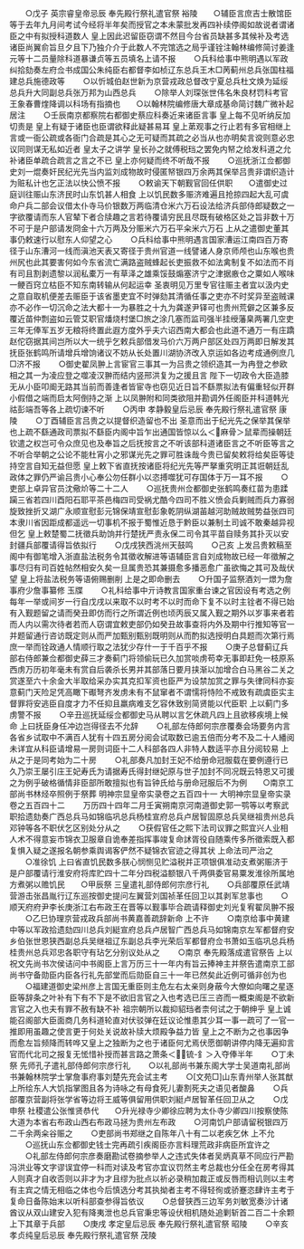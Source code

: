 <!-- { "loadSidebar": true } -->
　　○戊子  英宗睿皇帝忌辰  奉先殿行祭礼遣官祭  裕陵　　○辅臣言庶吉士散馆臣等于去年九月间考试今经将半年矣而授官之本未蒙批发再四补续停阁如故说者谓诸臣之中有拟授科道数人  皇上因此迟留臣窃谓不然目今台省员缺甚多其候补及考选诸臣尚翼俞旨旦夕且下乃独介介于此数人不完馆选之局乎谨铨注翰林编修简讨姜逢元等十二员量除科道暴谦贞等五员填名上请不报
　　○兵科给事中熊明遇以军政纠拾劾奏左府佥书成国公朱纯臣右都督李如桢辽东总兵王木□苪蓟州总兵张国柱福建总兵施德政等
　　○以忻城伯赵世新为京营戎政总督改宁夏总兵杜文焕为延绥总兵升大同副总兵张万邦为山西总兵
　　○除举人刘琛张世伟名朱良材罚科考官王象春曹煃降调以科场有指摘也　　○以翰林院编修唐大章成基命简讨魏广微补起居注
　　○壬辰南京都察院右都御史蔡应科奏近来诸臣言事  皇上每不见听纳反加切责是  皇上有疑于诸臣也臣谓欲释此疑甚易耳  皇上苐观事之行止若有多官相继上言或一衙公疏或各衙门合疏是其心之无可疑而其疏之必当从也亦明矣言谠则意必忠议同则谋无私如近者  皇太子之讲学  皇长孙之就傅税珰之罢免内帑之给发科道之允补诸臣单疏合疏言之言之不已  皇上亦何疑而终不听哉不报
　　○巡抚浙江佥都御史刘一焜奏奸民纪光先当内监刘成物故时侵匿帑银四万余两其保举吕贵非谓织造计为赃私计也乞正法以快公愤不报
　　○敕谕天下朝觐官回任供职　　○遣御史过庭训往赈山东济民时山东饥甚人相食  上以饥民数多赈济难遍且抢掠四起大乱可虞命户兵二部会议借太仆寺马价银数万两临清仓米六万石设法给济兵部侍郎疑数之一字欲覆请而东人官辇下者合牍趣之言若待覆请穷民且尽既有破格区处之旨非数十万不可于是户部请发冏金十六万两及分赈米六万石平籴米六万石  上从之遣御史董其事仍敕速行以慰东人仰望之心
　　○兵科给事中熊明遇言国家漕运江南四百万寄径于山东漕河一线而滇池天表又寄径于贵州官道一线譬诸人身京师颅也山东喉也贵州尻也此其要害何如今东省流亡满路盗贼蜂起长吏振救不如法禽制复不如法而不肖有司且割剥遗黎以润私橐万一有草泽之雄乘馁鼓煽塞济宁之津据廒仓之粟如人喉味一鲠百窍立枯臣不知东南转输从何起运幸  圣衷明见万里专官往赈主者宜以汲内史之意自取机便差去赈臣于该省墨吏宜不时弹劾其清循任事之吏亦不时奖异至盗贼课亦不必作一切沉命之法大都十一为暴胜之十九为龚遂尹铎可也贵州荒僻之区兼多反覆近苗仲剽盗如云管艾职官燔烧村堡□旅之涂几塞而监司强半挂绶藩臬两署几空吏三年无俸军五岁无粮将终置此遐方度外乎夫六诏西南大都会也此道不通万一有庄蹻赵佗窃据其间岂所以大一统乎乞敕兵部借发马价六万两户部区处四万两即日解发其抚臣张鹤鸣所请增兵增饷诸议不妨从长处置川湖协济改入京运如各边考成通例庶几□济不报
　　○御史翟凤翀上言宦官三事其一为吕贵之领织造其一为冉登之参欧相之其一为凌应登之噬凌汉翀而结内竖邢洪复为之援且言  陛下一切政令大臣造膝无从小臣叩阍无路其当前而善逢者皆宦寺也窃见近日旨不繇票拟法有偏重轻似开群小假借之端而启太阿倒持之渐  上以凤翀附和同类欲阻并勘调外任阁臣并科道韩光祜彭端吾等各上疏切谏不听
　　○丙申  孝静毅皇后忌辰  奉先殿行祭礼遣官祭  康陵
　　○丁酉辅臣言吕贵之以提督织造留也不出  圣意而出于纪光先之保举其保举也上疏不繇通政司票拟不繇臣内阁中旨乍出通国皆惊以么＜麻骨＞鼠辈而操朝廷钦遣之权岂可令众庶见也及奉旨之后抚按言之不听该部科道诸臣言之不听臣等言之不听合举朝之公论不能杜宵小之邪谋光先之罪可胜诛哉今贵已留矣敕将给矣臣等徒持空言自知无益但愿  皇上敕下省直抚按诸臣将纪光先等严拏重究明正其诳朝廷乱政体之罪仍严谕吕贵小心奉公勿任群小以恣搏噬犹可存国体于万一耳不报
　　○吏部上卓异官员沈儆炌等二十二人
　　○巡抚贵州佥都御史张鹤鸣奏红苗为患蹂躏三省若四川酉阳石耶平茶邑梅四司受祸尤酷今四司不胜义愤会兵剿贼而兵力寡弱旋致挫折又湖广永顺宣慰彭元锦保靖宣慰彭象乾阴纵湖苖越河助贼故贼势益张四司本隶川省因距成都遥远一切事机不报于蜀惟近恳于黔臣以兼制土司诚不敢秦越异视但乞  皇上敕楚蜀二抚徵兵助饷并行楚抚严责永保二司令其平苗自赎务其扑灭以安封疆兵部覆请得旨依拟行
　　○戊戌狭西洮州天鼓鸣
　　○己亥  上发吕贵敕稿至阁中有御笔增入浙直盐法税务令其徵收解进等语辅臣言自刘成物故已经一年徵解之事尽归有司百姓帖然相安久矣一旦属贵恐其兼摄愈多播恶愈广虽欲悔之其可及哉伏望  皇上将盐法税务等语俯赐删削  上是之即命删去
　　○升国子监祭酒刘一燝为詹事府少詹事纂修  玉牒
　　○礼科给事中亓诗教言国家重台谏之官因设有考选之例每年一举或间岁一行自戊戌以来取不以时考不以时而命下复不以时主铨者不得已始有入觐题留之请而癸丑即仿而行之所谓近例也顷丙辰又属入觐之期外以岁事来者若而人内以需次待者若而人窃谓宜敕吏部仍如癸丑故事查将内外及期中行推知等官一并题留通行咨访既定则从而严加甄别甄别既明则从而酌拟选授明白具题而次第行焉庶一举而铨政通人情顺行取之法犹少存什一于千百乎不报
　　○庚子总督蓟辽兵部右侍郎兼佥都御史薛三才奏蓟门将领偷玩已久加赏啖虏苟幸无事即赶免一枝原系西虏万历初年毫未有赏自后袭杀长男并其部落日要月挟渐以加增合白马黑谷二关之赏遂至六十余金大半取给采办实其克扣军资也臣严为设禁加赏之罪与失律同科亦妄意蓟门天险足凭高瞰下礟弩齐发虏未有不鼠窜者不谓懦将恃险不戒致有疏虞臣实主督罪将安逃臣自度才力不任抑且羸病难支乞容休致别简贤能以代臣职  上以蓟门多虏警不报
　　○辛丑巡抚延绥佥都御史马从聘以言乞休疏凡四上且欲移疾境上候命  上曰抚臣身任冲边岂得径去不允辞
　　○礼部左侍郎何宗彦覆奏会场要务内言各省乡试取中不满百人犹有十四五房分阅会试取数已逾五倍而分考不及二十人繙阅未详宜从科臣请增易一房则词臣十二人科部各四人非特人数适平亦且分阅较易  上从之于是同考始为二十房
　　○礼部奏凡加封王妃不给册命冠服载在要例遵行已久乃崇王屡引庄王妃寿氏为请据寿氏得封继妃原与世子加封不同况既云特恩又可援之为例乎破格循情非臣部所敢擅拟也有旨钟氏给与册命冠服后不为例　　○南京工部尚书林烃卒照例于祭葬
明神宗显皇帝实录卷之五百四十一
大明神宗显皇帝实录卷之五百四十二
　　万历四十四年二月壬寅朔南京河南道御史郭一鹗等以考察武职拾遗劾奏广西总兵马如锦临巩总兵杨桂宣府总兵卢居智固原总兵吴继祖贵州总兵邓钟等各不职伏乞区别处分从之
　　○获假官任之熙下法司议罪之熙宜兴人业相人术不得意妄市锦衣卫服章自诡奉差指挥事竣复命訹胥役自随乘传多所徵索既入都复惧入疑之遂报名朝参乘舆谒客俨然不疑锦衣官迹之得其状  上命法司严治之
　　○准徐饥  上曰省直饥民数多朕心悯恻见贮溢税并正项银俱准动支煮粥赈济于是户部覆请行淮安府将库贮四十二年分四税溢额银八千两俱委官易粟发淮徐所属地方煮粥以赡饥民　　○甲辰祭  三皇遣礼部侍郎何宗彦行礼
　　○兵部覆原任武靖营游击张昌胤行辽东巡按御史提问左翼营刘国祯革任回卫以其剥军怠事也
　　○顺天府府尹李长庚浙江右布政王在晋等以觐事毕合疏请释御史刘光复宥翟凤翀不报
　　○乙巳协理京营戎政兵部尚书黄嘉善疏辞新命  上不许
　　○南京给事中黄建中等以军政拾遗劾四川总兵刘綎宣府总兵卢居智广西总兵马如锦南京左军都督府安乡伯张世恩狭西副总兵吴继祖辽东副总兵李光荣后军都督府佥书萧如玉临巩总兵杨桂贵州总兵邓忠各职守有玷乞分别议处从之
　　○南京  奉先殿落成遣官祭告  上以祝文先尚书次侯诘问中书阁臣上言万历三十一年内有旨云捧神主并祭告遣南京工部尚书守备勋臣内臣各行礼先部堂而后勋臣自三十一年已然矣此近例可循非创为也
　　○福建道御史梁州彦上言国无重臣则主危左右太亲则身蔽今大僚如向曙之星逐臣等辞条之叶补有下有不下是不欲旧言官之入也考选已压三咨而一概束阁是不欲新言官之入也夫有罪不赦有缺不补  祖宗朝所以裁抑貂珰者柰何试之于朝绅乎  皇上诚能召阁部大臣面商几务科道轮直对伏驳弹在廷议论惟患其少耳一事一疏可了一官一推即用虽趣之使言更于何处关说故补牍大烦殿争益力皆  皇上之不断为之也事因争而愈左旨频降而转哗又皇上之独断为之也于诸臣何尤焉伏愿御朝讲停内降无遍抑言官而代北司之报复无恡惜补授而甚言路之萧条＜锍-釒＞入夺俸半年
　　○丁未祭  先师孔子遣礼部侍郎何宗彦行礼
　　○以礼部尚书兼东阁大学士吴道南礼部尚书兼翰林院学士掌詹事府事刘楚先充会试主考
　　○[文苑□]山东青州举人张其猷上所绘东人大饥指掌图且各为诗咏之有母食死儿妻割死夫之语见者酸鼻
　　○兵部覆京营副将张学省等边将王威等俱留用供职刘綎卢居智革任回卫从之
　　○戊申祭  社稷遣公张惟贤恭代　　○升光禄寺少卿徐应聘为太仆寺少卿四川按察使陈大道为本省右布政山西右布政马拯为贵州左布政
　　○河南饥户部请留税银四万二千余两籴谷赈之
　　○吏部尚书郑继之自陈年八十有二以老疾乞休  上不允
　　○巡抚山东佥都御史钱士完再疏引疾阁臣亦言料理荒政非病臣所宜许之
　　○礼部左侍郎何宗彦奏磨勘试卷摘参举人之违式失体者吴炳真草不同应行严勘冯洪业等文字谬误宜停一科而对读及考官亦宜议罚然主考总裁也分任全在房考得其人则真才自收否则以非才为才且缪为批点以祈必录稍加裁正或反唇而相讥则以主考有主宾之情无相临之体也今后慎选分考其执拗者主考不得轻徇或骄蹇恣肆许主考于复命日备陈始末以听科部查参得旨依议
　　○总督狭西三边军务刘敏宽奏沙计诸酋议从双山建安入犯有降夷泄也总兵官秉忠等设伏相机随处追剿斩首二百二十余颗  上下其章于兵部
　　○庚戌  孝定皇后忌辰  奉先殿行祭礼遣官祭  昭陵
　　○辛亥  孝贞纯皇后忌辰  奉先殿行祭礼遣官祭  茂陵
